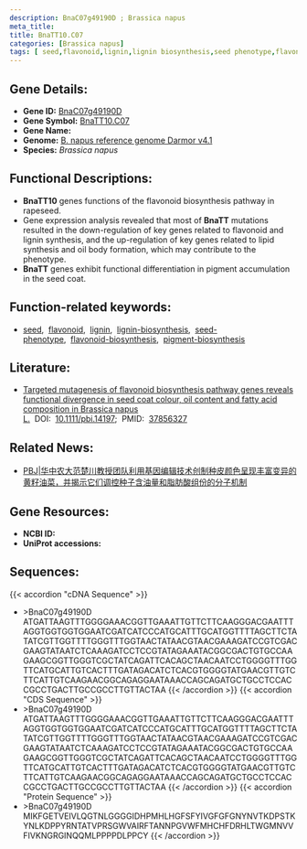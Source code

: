 ```yaml
---
description: BnaC07g49190D ; Brassica napus
meta_title:
title: BnaTT10.C07
categories: [Brassica napus]
tags: [ seed,flavonoid,lignin,lignin biosynthesis,seed phenotype,flavonoid biosynthesis,pigment biosynthesis ]
---
```


## Gene Details:
- **Gene ID:**	[BnaC07g49190D]()
- **Gene Symbol:** <u>BnaTT10.C07</u>
- **Gene Name:** 
- **Genome:** [B. napus reference genome Darmor v4.1]()
- **Species:** *Brassica napus*

## Functional Descriptions:
   - **BnaTT10** genes functions of the flavonoid biosynthesis pathway in rapeseed.
   - Gene expression analysis revealed that most of **BnaTT** mutations resulted in the down-regulation of key genes related to flavonoid and lignin synthesis, and the up-regulation of key genes related to lipid synthesis and oil body formation, which may contribute to the phenotype.
   - **BnaTT** genes exhibit functional differentiation in pigment accumulation in the seed coat.

## Function-related keywords:
   - [seed](/tags/seed/),&nbsp;&nbsp;[flavonoid](/tags/flavonoid/),&nbsp;&nbsp;[lignin](/tags/lignin/),&nbsp;&nbsp;[lignin-biosynthesis](/tags/lignin-biosynthesis/),&nbsp;&nbsp;[seed-phenotype](/tags/seed-phenotype/),&nbsp;&nbsp;[flavonoid-biosynthesis](/tags/flavonoid-biosynthesis/),&nbsp;&nbsp;[pigment-biosynthesis](/tags/pigment-biosynthesis/)

## Literature:
   - [Targeted mutagenesis of flavonoid biosynthesis pathway genes reveals functional divergence in seed coat colour, oil content and fatty acid composition in Brassica napus L.]( https://onlinelibrary.wiley.com/doi/10.1111/pbi.14197)&nbsp;&nbsp;DOI:&nbsp;&nbsp;[10.1111/pbi.14197](https://onlinelibrary.wiley.com/doi/10.1111/pbi.14197);&nbsp;&nbsp;PMID:&nbsp;&nbsp;[37856327](https://pubmed.ncbi.nlm.nih.gov/37856327/)

## Related News:
   - [PBJ|华中农大范楚川教授团队利用基因编辑技术创制种皮颜色呈现丰富变异的黄籽油菜，并揭示它们调控种子含油量和脂肪酸组份的分子机制](https://mp.weixin.qq.com/s?__biz=Mzg3MDEwNDEyMg==&mid=2247558159&idx=1&sn=57a3bb33c5bd37f669ce8a28a60dd479&chksm=cf088b1aaf401d585d65f5ad817a751b7c9bb0ec12b3712986d2a447420bc66f5fdb3643c199&scene=27#wechat_redirect)

## Gene Resources:
- **NCBI ID:**  [](https://www.ncbi.nlm.nih.gov/gene/?term=)
- **UniProt accessions:** [](https://www.uniprot.org/uniprotkb//entry)



## Sequences:
{{< accordion "cDNA Sequence" >}}
- \>BnaC07g49190D<br>
ATGATTAAGTTTGGGGAAACGGTTGAAATTGTTCTTCAAGGGACGAATTTAGGTGGTGGTGGAATCGATCATCCCATGCATTTGCATGGTTTTAGCTTCTATATCGTTGGTTTTGGGTTTGGTAACTATAACGTAACGAAAGATCCGTCGACGAAGTATAATCTCAAAGATCCTCCGTATAGAAATACGGCGACTGTGCCAAGAAGCGGTTGGGTCGCTATCAGATTCACAGCTAACAATCCTGGGGTTTGGTTCATGCATTGTCACTTTGATAGACATCTCACGTGGGGTATGAACGTTGTCTTCATTGTCAAGAACGGCAGAGGAATAAACCAGCAGATGCTGCCTCCACCGCCTGACTTGCCGCCTTGTTACTAA
{{< /accordion >}}
{{< accordion "CDS Sequence" >}}
- \>BnaC07g49190D<br>
ATGATTAAGTTTGGGGAAACGGTTGAAATTGTTCTTCAAGGGACGAATTTAGGTGGTGGTGGAATCGATCATCCCATGCATTTGCATGGTTTTAGCTTCTATATCGTTGGTTTTGGGTTTGGTAACTATAACGTAACGAAAGATCCGTCGACGAAGTATAATCTCAAAGATCCTCCGTATAGAAATACGGCGACTGTGCCAAGAAGCGGTTGGGTCGCTATCAGATTCACAGCTAACAATCCTGGGGTTTGGTTCATGCATTGTCACTTTGATAGACATCTCACGTGGGGTATGAACGTTGTCTTCATTGTCAAGAACGGCAGAGGAATAAACCAGCAGATGCTGCCTCCACCGCCTGACTTGCCGCCTTGTTACTAA
{{< /accordion >}}
{{< accordion "Protein Sequence" >}}
- \>BnaC07g49190D<br>
MIKFGETVEIVLQGTNLGGGGIDHPMHLHGFSFYIVGFGFGNYNVTKDPSTKYNLKDPPYRNTATVPRSGWVAIRFTANNPGVWFMHCHFDRHLTWGMNVVFIVKNGRGINQQMLPPPPDLPPCY
{{< /accordion >}}
